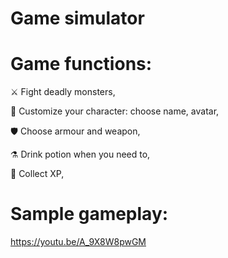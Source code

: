 # Game simulator
# Game functions:

⚔️ Fight deadly monsters,

🧙 Customize your character: choose name, avatar,

🛡️ Choose armour and weapon,

⚗️ Drink potion when you need to,

💯 Collect XP,

# Sample gameplay:
https://youtu.be/A_9X8W8pwGM
